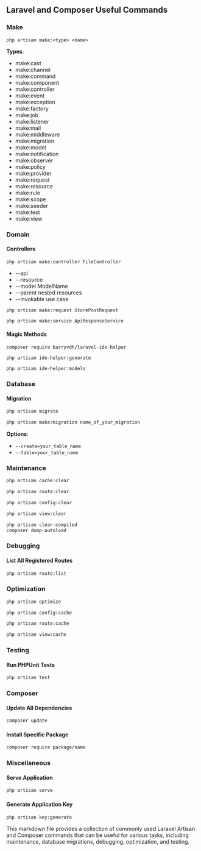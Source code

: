## Laravel and Composer Useful Commands


### Make

```
php artisan make:<type> <name>

```

**Types**:
  * make:cast  
  * make:channel  
  * make:command  
  * make:component  
  * make:controller  
  * make:event  
  * make:exception  
  * make:factory  
  * make:job  
  * make:listener  
  * make:mail  
  * make:middleware  
  * make:migration  
  * make:model  
  * make:notification  
  * make:observer  
  * make:policy  
  * make:provider  
  * make:request  
  * make:resource  
  * make:rule  
  * make:scope  
  * make:seeder  
  * make:test  
  * make:view  
### Domain

#### Controllers
```
php artisan make:controller FileController
```
* --api
* --resource
* --model ModelName
* --parent
nested resources
* --invokable
use case
```
php artisan make:request StorePostRequest

php artisan make:service ApiResponseService
```

#### Magic Methods
```
composer require barryvdh/laravel-ide-helper

php artisan ide-helper:generate

php artisan ide-helper:models
```


### Database

#### Migration

```bash
php artisan migrate
```

```bash
php artisan make:migration name_of_your_migration
```

**Options**:
* `--create=your_table_name`
* `--table=your_table_name`

### Maintenance

```bash
php artisan cache:clear

php artisan route:clear

php artisan config:clear

php artisan view:clear

php artisan clear-compiled
composer dump-autoload
```


### Debugging

#### List All Registered Routes
```bash
php artisan route:list
```

### Optimization

```bash
php artisan optimize
```

```bash
php artisan config:cache
```

```bash
php artisan route:cache
```

```bash
php artisan view:cache
```

### Testing

#### Run PHPUnit Tests
```bash
php artisan test
```

### Composer

#### Update All Dependencies
```bash
composer update
```

#### Install Specific Package
```bash
composer require package/name
```

### Miscellaneous

#### Serve Application
```bash
php artisan serve
```

#### Generate Application Key
```bash
php artisan key:generate
```


This markdown file provides a collection of commonly used Laravel Artisan and Composer commands that can be useful for various tasks, including maintenance, database migrations, debugging, optimization, and testing.
